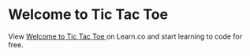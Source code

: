 # Welcome to Tic Tac Toe 
<p class='util--hide'>View <a href='https://learn.co/lessons/phrg-ttt-1-welcome-rb'>Welcome to Tic Tac Toe </a> on Learn.co and start learning to code for free.</p>
